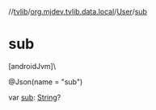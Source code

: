 //[tvlib](../../../index.md)/[org.mjdev.tvlib.data.local](../index.md)/[User](index.md)/[sub](sub.md)

# sub

[androidJvm]\

@Json(name = &quot;sub&quot;)

var [sub](sub.md): [String](https://kotlinlang.org/api/latest/jvm/stdlib/kotlin/-string/index.html)?
